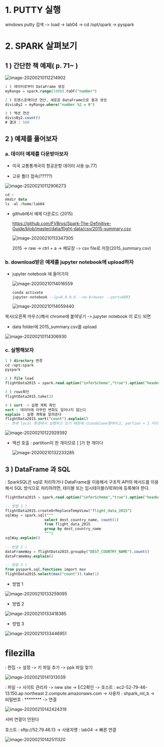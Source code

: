 # 1. PUTTY 실행

windows putty 검색 
-> load 
-> lab04
-> cd /opt/spark
-> pyspark

# 2. SPARK 살펴보기

## 1 ) 간단한 책 예제( p. 71~ )

![image-20200210112214902](images/image-20200210112214902.png)

```sql
1 ) 데이터로부터 DataFrame 생성
myRange = spark.range(1000).toDF("number")

2 ) 트랜스포메이션 연산, 새로운 DataFrame으로 결과 생성
divisBy2 = myRange.where("number %2 = 0")

3 ) 액션 연산
divisBy2.count()
# 결과 : 500
```

## 2 ) 예제를 풀어보자

### a. 데이터 예제를 다운받아보자

* 미국 교통통계국의 항공운항 데이터 사용 (p.77)

* 고유 폴더 접속(?????)

![image-20200210112906273](images/image-20200210112906273.png)

```sql
cd ~
mkdir data
ls -al /home/lab04
```



* github에서 예제 다운로드 (2015)

  https://github.com/FVBros/Spark-The-Definitive-Guide/blob/master/data/flight-data/csv/2015-summary.csv

  ![image-20200210113347305](images/image-20200210113347305.png)

  2015 -> raw -> ctrl + a -> 메모장 -> csv file로 저장(2015_summary.csv)

### b. download받은 예제를 jupyter notebook에 upload하자

* jupyter notebook 에 들어가자

  ![image-20200210114016559](images/image-20200210114016559.png)

  ```sql
  conda activate
  jupyter-notebook --ip=0.0.0.0 --no-browser --port=8893
  ```

  ![image-20200210114059440](images/image-20200210114059440.png)

복사(오른쪽 마우스)해서 chrome에 붙여넣기 ->  jupyter notebook 이 로드 되면

* data folder에 2015_summary.csv를 upload

![image-20200210114306930](images/image-20200210114306930.png)



### c. 실행해보자

```sql
1 ) directory 변경
cd /opt/spark
pyspark

2 ) file load
flightData2015 = spark.read.option("inferSchema","true").option("header","true").csv("/home/lab04/data/2015_summary.csv")

3 ) rows확인
flightData2015.take(3)

4 ) sort -> 실행 계획 확인
sort : 데이터에 아무런 변화도 일어나지 않는다
explain : 실행 계획을 알려준다
flightData2015.sort("count").explain()
-- 현재 local 환경에서 실행하고 있기 때문에 standalone형태이고, partion = 1 이다.
```

![image-20200210122929392](images/image-20200210122929392.png)

* 액션 호출 : partition이 한 개이므로 [ ]가 한 개이다

  ![image-20200210132233285](images/image-20200210132233285.png)



## 3 ) DataFrame 과 SQL

: SparkSQL은 sql로 처리하거나 DataFrame을 이용해서 구조적 API의 메서드를 이용해서 SQL 방식으로 처리하려면, 테이블 또는 임시테이블(VIEW)에 등록해야 한다.

```sql
flightData2015 = spark.read.option("inferSchema","true").option("header","true").csv("/home/lab04/data/2015_summary.csv")

-- 방법 1 )
flightData2015.createOrReplaceTempView("flight_data_2015")
sqlWay = spark.sql("""
                  select dest_country_name, count(1)
                  from flight_data_2015
                  group by dest_country_name
                  """)
sqlWay.explain()
                  
-- 방법 2 )
dataFrameWay = flightData2015.groupby("DEST_COUNTRY_NAME").count()
dataFrameWay.explain()

-- 방법 3 )
from pyspark.sql.functions import max
flightData2015.select(max("count")).take(1)
```

* 방법 1 

![image-20200210133259095](images/image-20200210133259095.png)

* 방법 2

![image-20200210133418385](images/image-20200210133418385.png)

* 방법 3

![image-20200210133446951](images/image-20200210133446951.png)



# filezilla

: 편집 -> 설정 -> 키 파일 추가 -> ppk 파일 찾기

![image-20200210141313039](images/image-20200210141313039.png)

: 파일 -> 사이트 관리자 -> new site -> EC2확인 -> 호스트 : ec2-52-79-46-13.150.ap northeast 2.compute.amazonaws.com -> 사용자 : shpark_ml_b -> 비밀번호 : ******** -> 연결

![image-20200210142424319](images/image-20200210142424319.png)

서버 연결이 안된다

호스트 : sftp://52.79.46.13 -> 사용자명 : lab04 -> 빠른 연결

![image-20200210142511320](images/image-20200210142511320.png)

